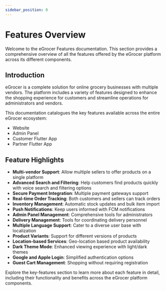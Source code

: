 ```yaml
---
sidebar_position: 0
---
```


# Features Overview

Welcome to the eGrocer Features documentation. This section provides a comprehensive overview of all the features offered by the eGrocer platform across its different components.

## Introduction

eGrocer is a complete solution for online grocery businesses with multiple vendors. The platform includes a variety of features designed to enhance the shopping experience for customers and streamline operations for administrators and vendors.

This documentation catalogues the key features available across the entire eGrocer ecosystem:

- Website
- Admin Panel
- Customer Flutter App
- Partner Flutter App

## Feature Highlights

- **Multi-vendor Support**: Allow multiple sellers to offer products on a single platform
- **Advanced Search and Filtering**: Help customers find products quickly with voice search and filtering options
- **Secure Payment Integration**: Multiple payment gateways support
- **Real-time Order Tracking**: Both customers and sellers can track orders
- **Inventory Management**: Automatic stock updates and bulk item import
- **Push Notifications**: Keep users informed with FCM notifications
- **Admin Panel Management**: Comprehensive tools for administrators
- **Delivery Management**: Tools for coordinating delivery personnel
- **Multiple Language Support**: Cater to a diverse user base with localization
- **Product Variants**: Support for different versions of products
- **Location-based Services**: Geo-location based product availability
- **Dark Theme Mode**: Enhanced viewing experience with light/dark themes
- **Google and Apple Login**: Simplified authentication options
- **Guest Cart Management**: Shopping without requiring registration

Explore the key-features section to learn more about each feature in detail, including their functionality and benefits across the eGrocer platform components.
